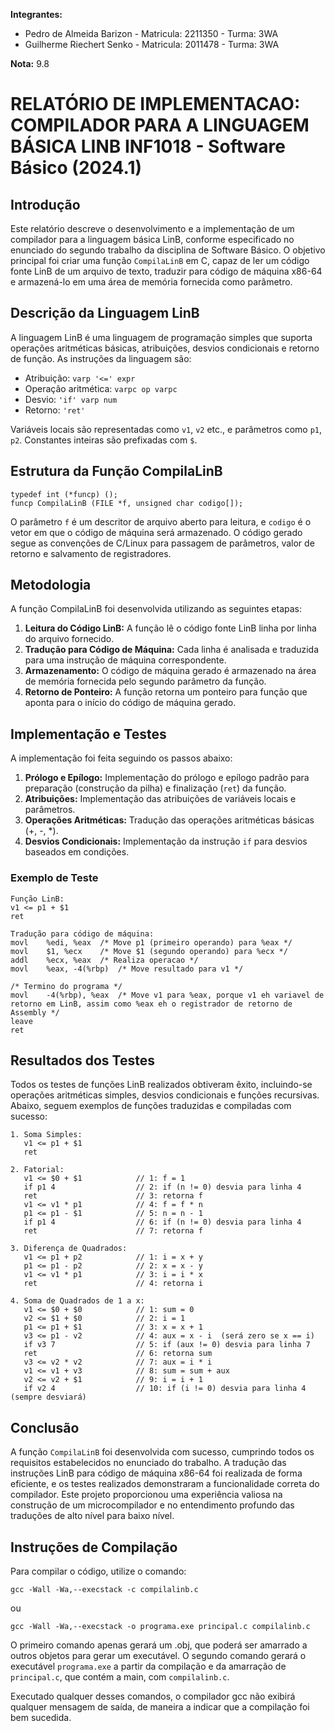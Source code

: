 **Integrantes:**

* Pedro de Almeida Barizon - Matricula: 2211350 - Turma: 3WA
* Guilherme Riechert Senko - Matricula: 2011478 - Turma: 3WA

**Nota:** 9.8

# RELATÓRIO DE IMPLEMENTACAO: COMPILADOR PARA A LINGUAGEM BÁSICA LINB INF1018 - Software Básico (2024.1)

## Introdução

Este relatório descreve o desenvolvimento e a implementação de um compilador para a linguagem básica LinB,
conforme especificado no enunciado do segundo trabalho da disciplina de Software Básico. O objetivo principal
foi criar uma função `CompilaLinB` em C, capaz de ler um código fonte LinB de um arquivo de texto, traduzir para
código de máquina x86-64 e armazená-lo em uma área de memória fornecida como parâmetro.

## Descrição da Linguagem LinB

A linguagem LinB é uma linguagem de programação simples que suporta operações aritméticas básicas, atribuições,
desvios condicionais e retorno de função. As instruções da linguagem são:

* Atribuição: 		`varp '<=' expr`
* Operação aritmética: 	`varpc op varpc`
* Desvio: 		`'if' varp num`
* Retorno: 		`'ret'`

Variáveis locais são representadas como `v1`, `v2` etc., e parâmetros como `p1`, `p2`. Constantes inteiras são prefixadas com `$`.

## Estrutura da Função CompilaLinB

```
typedef int (*funcp) ();
funcp CompilaLinB (FILE *f, unsigned char codigo[]);
```

O parâmetro `f` é um descritor de arquivo aberto para leitura, e `codigo` é o vetor em que o código de máquina será armazenado.
O código gerado segue as convenções de C/Linux para passagem de parâmetros, valor de retorno e salvamento de registradores.

## Metodologia

A função CompilaLinB foi desenvolvida utilizando as seguintes etapas:

1. **Leitura do Código LinB:** A função lê o código fonte LinB linha por linha do arquivo fornecido.
2. **Tradução para Código de Máquina:** Cada linha é analisada e traduzida para uma instrução de máquina correspondente.
3. **Armazenamento:** O código de máquina gerado é armazenado na área de memória fornecida pelo segundo parâmetro da função.
4. **Retorno de Ponteiro:** A função retorna um ponteiro para função que aponta para o início do código de máquina gerado.

## Implementação e Testes

A implementação foi feita seguindo os passos abaixo:

1. **Prólogo e Epílogo:** Implementação do prólogo e epílogo padrão para preparação (construção da pilha) e finalização (`ret`) da função.
2. **Atribuições:** Implementação das atribuições de variáveis locais e parâmetros.
3. **Operações Aritméticas:** Tradução das operações aritméticas básicas (+, -, *).
4. **Desvios Condicionais:** Implementação da instrução `if` para desvios baseados em condições.

### Exemplo de Teste
```
Função LinB:
v1 <= p1 + $1
ret

Tradução para código de máquina:
movl 	%edi, %eax 	/* Move p1 (primeiro operando) para %eax */
movl	$1, %ecx	/* Move $1 (segundo operando) para %ecx */
addl 	%ecx, %eax	/* Realiza operacao */
movl	%eax, -4(%rbp)	/* Move resultado para v1 */

/* Termino do programa */
movl	-4(%rbp), %eax	/* Move v1 para %eax, porque v1 eh variavel de retorno em LinB, assim como %eax eh o registrador de retorno de Assembly */
leave
ret
```

## Resultados dos Testes

Todos os testes de funções LinB realizados obtiveram êxito, incluindo-se operações aritméticas simples, desvios
condicionais e funções recursivas. Abaixo, seguem exemplos de funções traduzidas e compiladas com sucesso:
```
1. Soma Simples:
   v1 <= p1 + $1
   ret
```
```
2. Fatorial:
   v1 <= $0 + $1          	// 1: f = 1
   if p1 4           		// 2: if (n != 0) desvia para linha 4
   ret                   	// 3: retorna f
   v1 <= v1 * p1          	// 4: f = f * n
   p1 <= p1 - $1          	// 5: n = n - 1
   if p1 4               	// 6: if (n != 0) desvia para linha 4
   ret                   	// 7: retorna f
```
```
3. Diferença de Quadrados:
   v1 <= p1 + p2          	// 1: i = x + y
   p1 <= p1 - p2          	// 2: x = x - y
   v1 <= v1 * p1          	// 3: i = i * x
   ret                   	// 4: retorna i
```
```
4. Soma de Quadrados de 1 a x:
   v1 <= $0 + $0          	// 1: sum = 0
   v2 <= $1 + $0          	// 2: i = 1
   p1 <= p1 + $1          	// 3: x = x + 1
   v3 <= p1 - v2          	// 4: aux = x - i  (será zero se x == i)
   if v3 7               	// 5: if (aux != 0) desvia para linha 7
   ret                   	// 6: retorna sum
   v3 <= v2 * v2          	// 7: aux = i * i
   v1 <= v1 + v3          	// 8: sum = sum + aux
   v2 <= v2 + $1          	// 9: i = i + 1
   if v2 4               	// 10: if (i != 0) desvia para linha 4 (sempre desviará)
```

## Conclusão

A função `CompilaLinB` foi desenvolvida com sucesso, cumprindo todos os requisitos estabelecidos no enunciado do trabalho.
A tradução das instruções LinB para código de máquina x86-64 foi realizada de forma eficiente, e os testes realizados demonstraram
a funcionalidade correta do compilador. Este projeto proporcionou uma experiência valiosa na construção de um microcompilador e no
entendimento profundo das traduções de alto nível para baixo nível.

## Instruções de Compilação

Para compilar o código, utilize o comando:

`gcc -Wall -Wa,--execstack -c compilalinb.c`

ou

`gcc -Wall -Wa,--execstack -o programa.exe principal.c compilalinb.c`

O primeiro comando apenas gerará um .obj, que poderá ser amarrado a outros objetos para gerar um executável. O segundo comando gerará
o executável `programa.exe` a partir da compilação e da amarração de `principal.c`, que contém a main, com `compilalinb.c`.

Executado qualquer desses comandos, o compilador gcc não exibirá qualquer mensagem de saída, de maneira a indicar que a compilação
foi bem sucedida.
